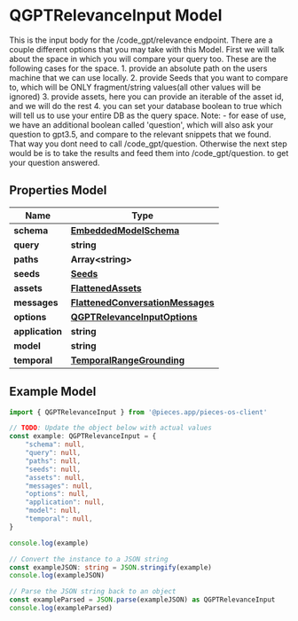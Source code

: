 
# QGPTRelevanceInput Model

This is the input body for the /code_gpt/relevance endpoint.  There are a couple different options that you may take with this Model.  First we will talk about the space in which you will compare your query too. These are the following cases for the space. 1. provide an absolute path on the users machine that we can use locally. 2. provide Seeds that you want to compare to, which will be ONLY fragment/string values(all other values will be ignored) 3. provide assets, here you can provide an iterable of the asset id, and we will do the rest 4. you can set your database boolean to true which will tell us to use your entire DB as the query space.  Note: - for ease of use, we have an additional boolean called \'question\', which will also ask your question to gpt3.5, and compare to the relevant snippets that we found. That way you dont need to call /code_gpt/question. Otherwise the next step would be is to take the results and feed them into /code_gpt/question. to get your question answered.

## Properties Model

Name | Type
------------ | -------------
**schema** | [**EmbeddedModelSchema**](EmbeddedModelSchema)
**query** | **string**
**paths** | **Array&lt;string&gt;**
**seeds** | [**Seeds**](Seeds)
**assets** | [**FlattenedAssets**](FlattenedAssets)
**messages** | [**FlattenedConversationMessages**](FlattenedConversationMessages)
**options** | [**QGPTRelevanceInputOptions**](QGPTRelevanceInputOptions)
**application** | **string**
**model** | **string**
**temporal** | [**TemporalRangeGrounding**](TemporalRangeGrounding)

## Example Model

```typescript
import { QGPTRelevanceInput } from '@pieces.app/pieces-os-client'

// TODO: Update the object below with actual values
const example: QGPTRelevanceInput = {
    "schema": null,
    "query": null,
    "paths": null,
    "seeds": null,
    "assets": null,
    "messages": null,
    "options": null,
    "application": null,
    "model": null,
    "temporal": null,
}

console.log(example)

// Convert the instance to a JSON string
const exampleJSON: string = JSON.stringify(example)
console.log(exampleJSON)

// Parse the JSON string back to an object
const exampleParsed = JSON.parse(exampleJSON) as QGPTRelevanceInput
console.log(exampleParsed)
```


